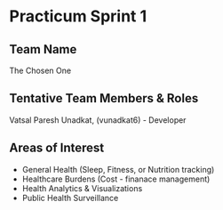 # Practicum Sprint 1
## Team Name
The Chosen One

## Tentative Team Members & Roles
Vatsal Paresh Unadkat, (vunadkat6) - Developer

## Areas of Interest
- General Health (Sleep, Fitness, or Nutrition tracking)
- Healthcare Burdens (Cost - finanace management)
- Health Analytics & Visualizations
- Public Health Surveillance
